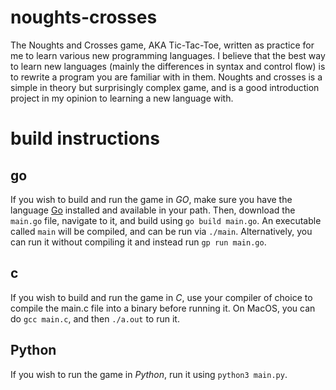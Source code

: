 # noughts-crosses
The Noughts and Crosses game, AKA Tic-Tac-Toe, written as practice for me to learn various new programming languages. I believe that the best way to learn new languages (mainly the differences in syntax and control flow) is to rewrite a program you are familiar with in them. Noughts and crosses is a simple in theory but surprisingly complex game, and is a good introduction project in my opinion to learning a new language with.
# build instructions

## go
If you wish to build and run the game in *GO*, make sure you have the language [Go](https://go.dev/) installed and available in your path. Then, download the `main.go` file, navigate to it, and build using `go build main.go`. An executable called `main` will be compiled, and can be run via `./main`.  Alternatively, you can run it without compiling it and instead run `gp run main.go`.

## c
If you wish to build and run the game in *C*, use your compiler of choice to compile the main.c file into a binary before running it. On MacOS, you can do `gcc main.c`, and then `./a.out` to run it.

## Python
If you wish to run the game in *Python*, run it using `python3 main.py`.

